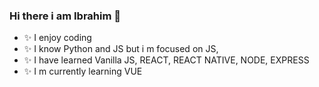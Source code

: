 ### Hi there i am Ibrahim 👋
- ✨ I enjoy coding
- ✨ I know Python and JS but i m focused on JS,
- ✨ I have learned Vanilla JS, REACT, REACT NATIVE, NODE, EXPRESS
- ✨ I  m currently learning VUE 

<!--
**ibrahimkanber/ibrahimkanber** is a ✨ _special_ ✨ repository because its `README.md` (this file) appears on your GitHub profile.

Here are some ideas to get you started:

- 🔭 I’m currently working on ...
- ✨ I enjoy coding
- ✨ I know Python and JS but i m focused on JS,
- ✨ I have learned Vanilla JS,REACT,NODE,EXPRESS
- ✨ Now I  m learning VUE 

-->
